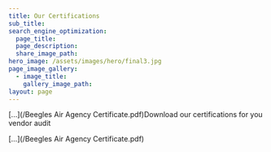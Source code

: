 ```yaml
---
title: Our Certifications
sub_title:
search_engine_optimization:
  page_title:
  page_description:
  share_image_path:
hero_image: /assets/images/hero/final3.jpg
page_image_gallery:
  - image_title:
    gallery_image_path:
layout: page
---
```


[...](/Beegles Air Agency Certificate.pdf)Download our certifications for you vendor audit

[…](/Beegles Air Agency Certificate.pdf)